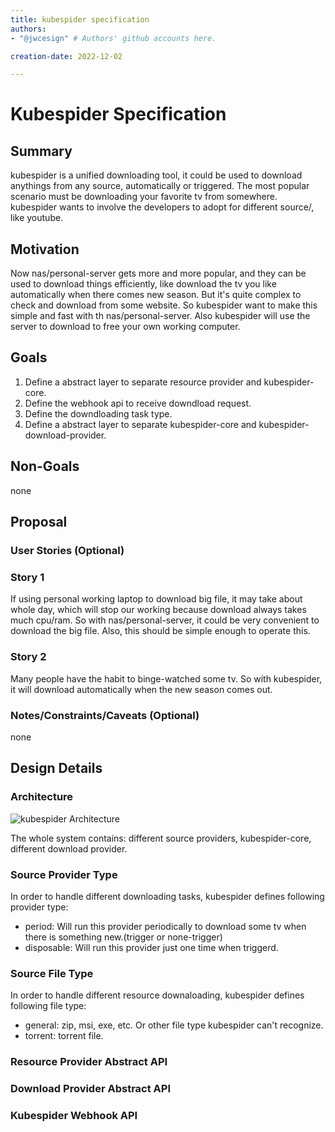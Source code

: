 ```yaml
---
title: kubespider specification
authors:
- "@jwcesign" # Authors' github accounts here.

creation-date: 2022-12-02

---
```


# Kubespider Specification
## Summary
kubespider is a unified downloading tool, it could be used to download anythings from any source, automatically or triggered. The most popular scenario must be downloading your favorite tv from somewhere. kubespider wants to involve the developers to adopt for different source/, like youtube.

## Motivation
Now nas/personal-server gets more and more popular, and they can be used to download things efficiently, like download the tv you like automatically when there comes new season. But it's quite complex to check and download from some website. So kubespider want to make this simple and fast with th nas/personal-server. Also kubespider will use the server to download to free your own working computer.

## Goals
1. Define a abstract layer to separate resource provider and kubespider-core.
2. Define the webhook api to receive downdload request.
3. Define the downdloading task type.
4. Define a abstract layer to separate kubespider-core and kubespider-download-provider.

## Non-Goals
none

## Proposal

### User Stories (Optional)

### Story 1
If using personal working laptop to download big file, it may take about whole day, which will stop our working because download always takes much cpu/ram. So with nas/personal-server, it could be very convenient to download the big file. Also, this should be simple enough to operate this.

### Story 2
Many people have the habit to binge-watched some tv. So with kubespider, it will download  automatically when the new season comes out.

### Notes/Constraints/Caveats (Optional)
none

## Design Details
### Architecture
![kubespider Architecture](../../images/kubespider-architecture.png)

The whole system contains: different source providers, kubespider-core, different download provider.

### Source Provider Type
In order to handle different downloading tasks, kubespider defines following provider type:
* period: Will run this provider periodically to download some tv when there is something new.(trigger or none-trigger)
* disposable: Will run this provider just one time when triggerd.

### Source File Type
In order to handle different resource downaloading, kubespider defines following file type:
* general: zip, msi, exe, etc. Or other file type kubespider can't recognize.
* torrent: torrent file.

### Resource Provider Abstract API
### Download Provider Abstract API
### Kubespider Webhook API